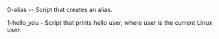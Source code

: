 0-alias -- Script that creates an alias.

1-hello_you - Script that prints hello user, where user is the current Linux user.
